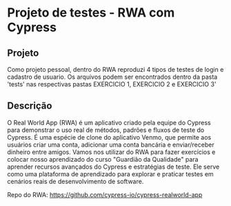 # Projeto de testes - RWA com Cypress

## Projeto

Como projeto pessoal, dentro do RWA reproduzi 4 tipos de testes de login e cadastro de usuario.
Os arquivos podem ser encontrados dentro da pasta 'tests' nas respectivas pastas EXERCICIO 1, EXERCICIO 2 e EXERCICIO 3'

## Descrição

O Real World App (RWA) é um aplicativo criado pela equipe do Cypress para demonstrar o uso real de métodos, padrões e fluxos de teste do Cypress. É uma espécie de clone do aplicativo Venmo, que permite aos usuários criar uma conta, adicionar uma conta bancária e enviar/receber dinheiro entre amigos. Vamos nos utilizar do RWA para fazer exercícios e colocar nosso aprendizado do curso "Guardião da Qualidade" para aprender recursos avançados do Cypress e estratégias de teste. Ele serve como uma plataforma de aprendizado para explorar e praticar testes em cenários reais de desenvolvimento de software. 

Repo do RWA: https://github.com/cypress-io/cypress-realworld-app

